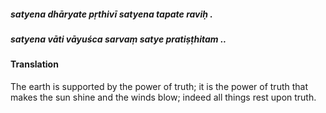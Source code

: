 ##### satyena dhāryate pṛthivī satyena tapate raviḥ .
##### satyena vāti vāyuśca sarvaṃ satye pratiṣṭhitam ..

#### Translation

The earth is supported by the power of truth; it is the power of truth that makes the sun shine and the winds blow; indeed all things rest upon truth.